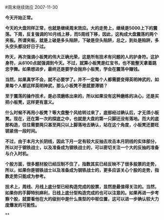 #周末继续效应
2007-11-30

**今天开始正常。**
 
**今天的大盘同样正常，也就是继续周末效应。大的走势上，继续是5000上下的震荡。下周，反复强调的10月线上移，而5周线下移，因此，这构成大盘震荡的两个夹板。所谓夹板，就是上破是多头陷阱，下破是空头陷阱，总之，到处是陷阱，多头空头都没好日子过。**
 
**昨天，再次强调小板凳的伟大正确光荣，这是所有技术有问题的人的护身符。这护身符，从6100点就强调到今天。不过，就算小板凳是红宝书，也不能整天拿着跳忠字舞。如果想进步，最终还是要学会抛弃小板凳，学会在震荡中赚钱。**
 
**当然，如果真学不会，就不必要学了。并不一定每个人都需要变得英明神武的，如果每个人都这样英明神武，那么小板凳不是就要滞销？**
 
**至于震荡的操作技术，是必须磨练出来的，所以如果没有这种磨练的决心，还是买把小板凳，这样更有意义。**
 
**什么时候不再用小板凳？等大盘整个风给转过来了，底部经过确认后，才无须小板凳。现在，还在第一次的探底之中，也就是大盘的第一只脚还没有落地。而大的底部构造，往往需要两只甚至两只以上脚落地去确认，站在这个角度，小板凳还要旺销紧俏一段时间。**
 
**不过，由于本月大长阴线，因此下月一定有较大反抽去攻击本月阴线的实体部分，所以对于钢铁战士，以及准备成为钢铁战士的，可以密切关注一个大的反抽的准备与介入时机。**
 
**个股方面，很多题材股已经压制不住了，指数其实已经反映不了很多股票的走势，所以，如果你是钢铁战士以及准备成为钢铁战士的，更多应该关心个股的走势，指数走势只能成为参考。**
 
**技术上，周线、月线上底分型已经构造完成的股票，显然是最值得关注的。当然，如果你的手脚特别麻利，日线上底分型构造完成的也可以注意的。如果再进一步考察个股，就要看他在大的级别中是什么类型的中枢位置，这可以进一步确认较大力度爆发的可能性。**
 
**